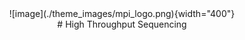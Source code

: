 <center>![image](./theme_images/mpi_logo.png){width="400"}</center>
<center>
# High Throughput Sequencing
</center>
